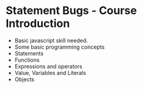 # Statement Bugs - Course Introduction

 - Basic javascript skill needed.
 - Some basic programming concepts
 - Statements
 - Functions
 - Expressions and operators
 - Value, Variables and Literals
 - Objects